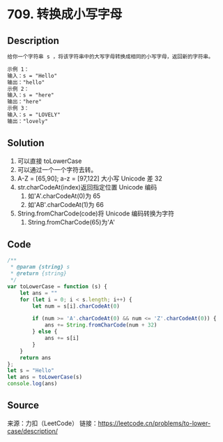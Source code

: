 # 709. 转换成小写字母

## Description

```Markdown
给你一个字符串 s ，将该字符串中的大写字母转换成相同的小写字母，返回新的字符串。

示例 1：
输入：s = "Hello"
输出："hello"
示例 2：
输入：s = "here"
输出："here"
示例 3：
输入：s = "LOVELY"
输出："lovely"
```

## Solution

1. 可以直接 toLowerCase
2. 可以通过一个一个字符去转。
3. A-Z = [65,90]; a-z = [97,122] 大小写 Unicode 差 32
4. str.charCodeAt(index)返回指定位置 Unicode 编码
   1. 如'A'.charCodeAt(0)为 65
   2. 如'AB'.charCodeAt(1)为 66
5. String.fromCharCode(code)将 Unicode 编码转换为字符
   1. String.fromCharCode(65)为'A'

## Code

```JavaScript
/**
 * @param {string} s
 * @return {string}
 */
var toLowerCase = function (s) {
    let ans = ""
    for (let i = 0; i < s.length; i++) {
        let num = s[i].charCodeAt(0)

        if (num >= 'A'.charCodeAt(0) && num <= 'Z'.charCodeAt(0)) {
            ans += String.fromCharCode(num + 32)
        } else {
            ans += s[i]
        }
    }
    return ans
};
let s = "Hello"
let ans = toLowerCase(s)
console.log(ans)
```

## Source

来源：力扣（LeetCode）
链接：https://leetcode.cn/problems/to-lower-case/description/
